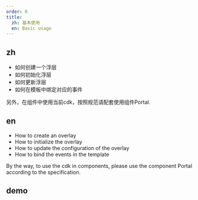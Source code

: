 ```yaml
---
order: 0
title:
  zh: 基本使用
  en: Basic usage
---
```


## zh

- 如何创建一个浮层
- 如何初始化浮层
- 如何更新浮层
- 如何在模板中绑定对应的事件

另外，在组件中使用当前cdk，按照规范请配套使用组件Portal.

## en

- How to create an overlay
- How to initialize the overlay
- How to update the configuration of the overlay
- How to bind the events in the template

By the way, to use the cdk in components, please use the component Portal according to the specification.

## demo
